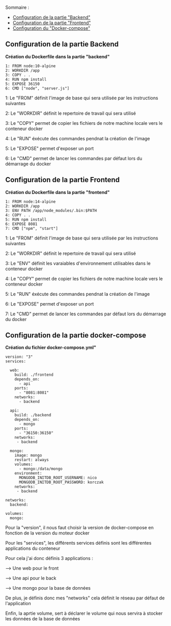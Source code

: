 
Sommaire :
- [Configuration de la partie "Backend"](#configuration-de-la-partie-backend)
- [Configuration de la partie "Frontend"](#configuration-de-la-partie-frontend)
- [Configuration du "Docker-compose"](#configuration-de-la-partie-docker-compose)

## Configuration de la partie Backend

**Création du Dockerfile dans la partie "backend"**

```
1: FROM node:10-alpine
2: WORKDIR /app
3: COPY . .
4: RUN npm install
5: EXPOSE 36150
6: CMD ["node", "server.js"]
```

1: Le "FROM" définit l'image de base qui sera utilisée par les instructions suivantes

2: Le "WORKDIR" définit le repertoire de travail qui sera utilisé

3: Le "COPY" permet de copier les fichiers de notre machine locale vers le conteneur docker

4: Le "RUN" éxécute des commandes pendnat la création de l'image

5: Le "EXPOSE" permet d'exposer un port 

6: Le "CMD" permet de lancer les commandes par défaut lors du démarrage du docker



## Configuration de la partie Frontend

**Création du Dockerfile dans la partie "frontend"**

```
1: FROM node:14-alpine
2: WORKDIR /app
3: ENV PATH /app/node_modules/.bin:$PATH
4: COPY . .
5: RUN npm install
6: EXPOSE 8081
7: CMD ["npm", "start"]
```

1: Le "FROM" définit l'image de base qui sera utilisée par les instructions suivantes

2: Le "WORKDIR" définit le repertoire de travail qui sera utilisé

3: Le "ENV" définit les varaiables d'environnement utilisables dans le conteneur docker

4: Le "COPY" permet de copier les fichiers de notre machine locale vers le conteneur docker

5: Le "RUN" éxécute des commandes pendnat la création de l'image

6: Le "EXPOSE" permet d'exposer un port 

7: Le "CMD" permet de lancer les commandes par défaut lors du démarrage du docker



## Configuration de la partie docker-compose

**Création du fichier docker-compose.yml"**

```
version: "3"
services:

  web:
    build: ./frontend
    depends_on:
      - api
    ports:
      - "8081:8081"
    networks:
      - backend
         
  api:
    build: ./backend
    depends_on:
      - mongo
    ports:
      - "36150:36150"
    networks: 
     - backend
    
  mongo:
    image: mongo
    restart: always
    volumes: 
      - mongo:/data/mongo
    environment: 
      MONGODB_INITDB_ROOT_USERNAME: nico
      MONGODB_INITDB_ROOT_PASSWORD: korczak
    networks: 
     - backend

networks:
  backend:

volumes: 
  mongo:
```
Pour la "version", il nous faut choisir la version de docker-compose en fonction de la version du moteur docker

Pour les "services", les différents services définis sont les différentes applications du conteneur

Pour cela j'ai donc définis 3 applications :

--> Une web pour le front

--> Une api pour le back

--> Une mongo pour la base de données

De plus, je définis donc mes "networks" cela définit le réseau par défaut de l'application

Enfin, la aprtie volume, sert à déclarer le volume qui nous servira à stocker les données de la base de données
